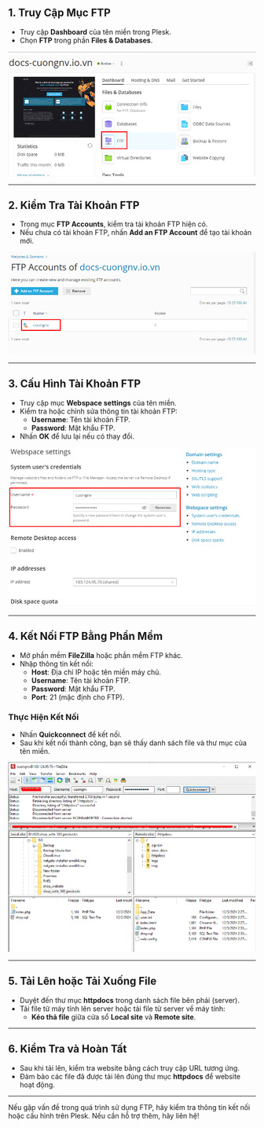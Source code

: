 
## 1. **Truy Cập Mục FTP**
- Truy cập **Dashboard** của tên miền trong Plesk.
- Chọn **FTP** trong phần **Files & Databases**.

![Command Prompt](https://github.com/cuongnvvietis/NhanHoa/blob/main/Docs/Picture/Hosting/Screenshot_244.png) 

---

## 2. **Kiểm Tra Tài Khoản FTP**
- Trong mục **FTP Accounts**, kiểm tra tài khoản FTP hiện có.
- Nếu chưa có tài khoản FTP, nhấn **Add an FTP Account** để tạo tài khoản mới.

![Command Prompt](https://github.com/cuongnvvietis/NhanHoa/blob/main/Docs/Picture/Hosting/Screenshot_245.png) 

---

## 3. **Cấu Hình Tài Khoản FTP**
- Truy cập mục **Webspace settings** của tên miền.
- Kiểm tra hoặc chỉnh sửa thông tin tài khoản FTP:
  - **Username**: Tên tài khoản FTP.
  - **Password**: Mật khẩu FTP.
- Nhấn **OK** để lưu lại nếu có thay đổi.
  
![Command Prompt](https://github.com/cuongnvvietis/NhanHoa/blob/main/Docs/Picture/Hosting/Screenshot_246.png)

---

## 4. **Kết Nối FTP Bằng Phần Mềm**
- Mở phần mềm **FileZilla** hoặc phần mềm FTP khác.
- Nhập thông tin kết nối:
  - **Host**: Địa chỉ IP hoặc tên miền máy chủ.
  - **Username**: Tên tài khoản FTP.
  - **Password**: Mật khẩu FTP.
  - **Port**: 21 (mặc định cho FTP).

### Thực Hiện Kết Nối
- Nhấn **Quickconnect** để kết nối.
- Sau khi kết nối thành công, bạn sẽ thấy danh sách file và thư mục của tên miền.

![Command Prompt](https://github.com/cuongnvvietis/NhanHoa/blob/main/Docs/Picture/Hosting/Screenshot_247.png)

---

## 5. **Tải Lên hoặc Tải Xuống File**
- Duyệt đến thư mục **httpdocs** trong danh sách file bên phải (server).
- Tải file từ máy tính lên server hoặc tải file từ server về máy tính:
  - **Kéo thả file** giữa cửa sổ **Local site** và **Remote site**.

---

## 6. **Kiểm Tra và Hoàn Tất**
- Sau khi tải lên, kiểm tra website bằng cách truy cập URL tương ứng.
- Đảm bảo các file đã được tải lên đúng thư mục **httpdocs** để website hoạt động.

---

Nếu gặp vấn đề trong quá trình sử dụng FTP, hãy kiểm tra thông tin kết nối hoặc cấu hình trên Plesk. Nếu cần hỗ trợ thêm, hãy liên hệ!
